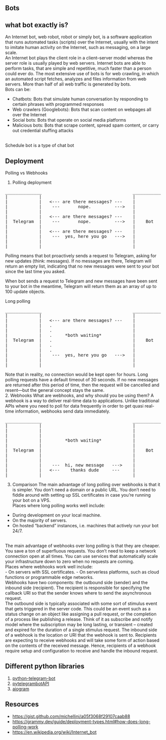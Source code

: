 ## Bots 

## what bot exactly is? 
An Internet bot, web robot, robot or simply bot, is a software application that runs automated tasks (scripts) over the Internet, usually with the intent to imitate human activity on the Internet, such as messaging, on a large scale. <br>
An Internet bot plays the client role in a client–server model whereas the server role is usually played by web servers. Internet bots are able to perform tasks, that are simple and repetitive, much faster than a person could ever do. The most extensive use of bots is for web crawling, in which an automated script fetches, analyzes and files information from web servers. More than half of all web traffic is generated by bots. <br>
Bots can be: <br>
- Chatbots: Bots that simulate human conversation by responding to certain phrases with programmed responses
- Web crawlers (Googlebots): Bots that scan content on webpages all over the Internet
- Social bots: Bots that operate on social media platforms
- Malicious bots: Bots that scrape content, spread spam content, or carry out credential stuffing attacks
<br>
Schedule bot is a type of chat bot<br>


## Deployment
Polling vs Webhooks

1. Polling deployment
<pre>
______________                                   _____________
|            |                                   |           |
|            |   <--- are there messages? ---    |           |
|            |    ---       nope.         --->   |           |
|            |                                   |           |
|            |   <--- are there messages? ---    |           |
|  Telegram  |    ---       nope.         --->   |    Bot    |
|            |                                   |           |
|            |   <--- are there messages? ---    |           |
|            |    ---  yes, here you go   --->   |           |
|            |                                   |           |
|____________|                                   |___________|
</pre>

Polling means that bot proactively sends a request to Telegram, asking for new updates (think: messages). If no messages are there, Telegram will return an empty list, indicating that no new messages were sent to your bot since the last time you asked.

When bot sends a request to Telegram and new messages have been sent to your bot in the meantime, Telegram will return them as an array of up to 100 update objects.
<br>

Long polling
<pre>
______________                                   _____________
|            |                                   |           |
|            |   <--- are there messages? ---    |           |
|            |   .                               |           |
|            |   .                               |           |
|            |   .     *both waiting*            |           |
|  Telegram  |   .                               |    Bot    |
|            |   .                               |           |
|            |   .                               |           |
|            |    ---  yes, here you go   --->   |           |
|            |                                   |           |
|____________|                                   |___________|
</pre>
Note that in reality, no connection would be kept open for hours. Long polling requests have a default timeout of 30 seconds. If no new messages are returned after this period of time, then the request will be cancelled and resent—but the general concept stays the same.
<br>
2. Webhooks
What are webhooks, and why should you be using them? A webhook is a way to deliver real-time data to applications. Unlike traditional APIs where you need to poll for data frequently in order to get quasi real-time information, webhooks send data immediately.
<pre>
______________                                   _____________
|            |                                   |           |
|            |                                   |           |
|            |                                   |           |
|            |         *both waiting*            |           |
|            |                                   |           |
|  Telegram  |                                   |    Bot    |
|            |                                   |           |
|            |                                   |           |
|            |    ---  hi, new message   --->    |           |
|            |   <---    thanks dude     ---     |           |
|____________|                                   |___________|
</pre>

3. Comparison
The main advantage of long polling over webhooks is that it is simpler. You don’t need a domain or a public URL. You don’t need to fiddle around with setting up SSL certificates in case you’re running your bot on a VPS.<br>
Places where long polling works well include:<br>
- During development on your local machine.
- On the majority of servers.
- On hosted “backend” instances, i.e. machines that actively run your bot 24/7.
<br>
The main advantage of webhooks over long polling is that they are cheaper. You save a ton of superfluous requests. You don’t need to keep a network connection open at all times. You can use services that automatically scale your infrastructure down to zero when no requests are coming.<br>
Places where webhooks work well include:<br>
- On servers with SSL certificates.
- On serverless platforms, such as cloud functions or programmable edge networks.
<br>
Webhooks have two components: the outbound side (sender) and the inbound side (recipient). The recipient is responsible for specifying the callback URI so that the sender knows where to send the asynchronous request.
<br>
The outbound side is typically associated with some sort of stimulus event that gets triggered in the server code. This could be an event such as a status change on an object like assigning a pull request, or the completion of a process like publishing a release. Think of it as subscribe and notify model where the subscription may be long lasting, or transient – created and expired for the duration of a single stimulus request.
The inbound side of a webhook is the location or URI that the webhook is sent to. Recipients are expecting to receive webhooks and will take some form of action based on the contents of the received message. Hence, recipients of a webhook require setup and configuration to receive and handle the inbound request.



## Different python libraries
1) <a href='https://github.com/python-telegram-bot/python-telegram-bot'>python-telegram-bot</a>
2) <a href='https://github.com/eternnoir/pyTelegramBotAPI'>pytelegrambotAPI</a>
3) <a href='https://github.com/aiogram/aiogram'>aiogram</a>



## Resources
- https://gist.github.com/michellini/a05f3068f29107caab88
- https://grammy.dev/guide/deployment-types.html#how-does-long-polling-work 
- https://en.wikipedia.org/wiki/Internet_bot